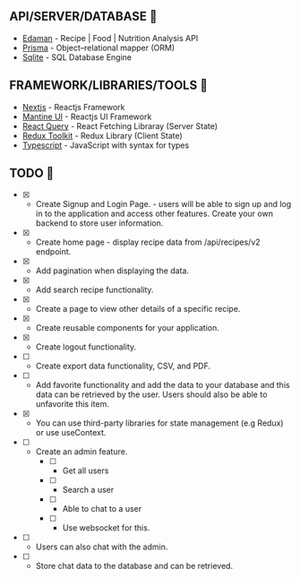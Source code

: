 ## API/SERVER/DATABASE 💾
- [Edaman](https://www.edamam.com) - Recipe | Food | Nutrition Analysis API
- [Prisma](https://www.prisma.io/) - Object–relational mapper (ORM)
- [Sqlite](https://www.sqlite.org/) - SQL Database Engine

## FRAMEWORK/LIBRARIES/TOOLS 🎉

- [Nextjs](https://nextjs.org/) - Reactjs Framework
- [Mantine UI](https://mantine.dev/) - Reactjs UI Framework
- [React Query](https://react-query.tanstack.com/) - React Fetching Libraray (Server State)
- [Redux Toolkit](https://redux-toolkit.js.org/) - Redux Library (Client State)
- [Typescript](https://www.typescriptlang.org/) - JavaScript with syntax for types
## TODO 📝

- [x] - Create Signup and Login Page. - users will be able to sign up and log in to the application and access other features. Create your own backend to store user information.
- [x] - Create home page - display recipe data from /api/recipes/v2 endpoint.
- [x] - Add pagination when displaying the data.
- [x] - Add search recipe functionality.
- [x] - Create a page to view other details of a specific recipe.
- [x] - Create reusable components for your application.
- [x] - Create logout functionality.
- [ ] - Create export data functionality, CSV, and PDF.
- [ ] - Add favorite functionality and add the data to your database and this data can be retrieved by the user. Users should also be able to unfavorite this item.
- [x] - You can use third-party libraries for state management (e.g Redux) or use useContext.
- [ ] - Create an admin feature.
    - [ ] - Get all users
    - [ ] - Search a user
    - [ ] - Able to chat to a user
    - [ ] - Use websocket for this.
- [ ] - Users can also chat with the admin.
- [ ] - Store chat data to the database and can be retrieved.